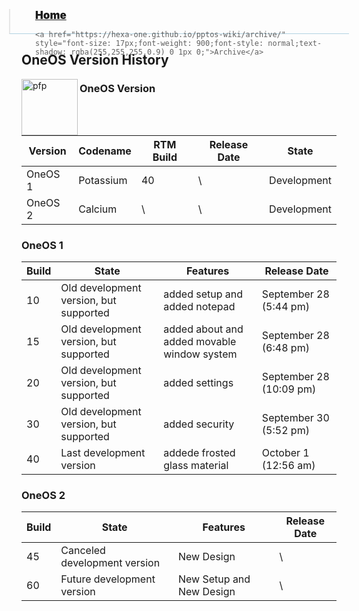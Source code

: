 <blockquote style="background: #0000;border-bottom: 1px solid #B2D2E1;height: 30px;margin: 0 -20px 20px;padding: 0px 20px 9px 40px;">

  <p style=""><a href="https://hexa-one.github.io/pptos-wiki/" style="font-size: 17px;font-weight: 900;font-style: normal;text-shadow: rgba(255,255,255,0.9) 0 1px 0;">Home</a>&nbsp;&nbsp;&nbsp;&nbsp;&nbsp;&nbsp;&nbsp;&nbsp;&nbsp;&nbsp;&nbsp;&nbsp;&nbsp;&nbsp;&nbsp;&nbsp;&nbsp;&nbsp;

    <a href="https://hexa-one.github.io/pptos-wiki/archive/" style="font-size: 17px;font-weight: 900;font-style: normal;text-shadow: rgba(255,255,255,0.9) 0 1px 0;">Archive</a>

  </p>

</blockquote>

## OneOS Version History 


<a>
  <img align="left" height="90" alt="pfp" src="https://user-images.githubusercontent.com/86305611/140633284-c0b9ded8-1842-4d7f-9ba1-aa7dcdc416ca.png" />
</a>


### OneOS Version

|   Version   |    Codename       |     RTM Build     | Release Date  |     State     |
|-------------|-------------------|----------------|---------------|---------------|
|   OneOS 1   |  Potassium |        40       |       \       |  Development  |
|OneOS 2 | Calcium | \ | \ | Development |

### OneOS 1

|      Build     |       State       |    Features   | Release Date |
|----------------|-------------------|---------------|---|
|        10      | Old development version, but supported |   added setup and added notepad   | September 28 (5:44 pm) |
| 15 | Old development version, but supported | added about and added movable window system | September 28 (6:48 pm) |
| 20 | Old development version, but supported | added settings| September 28 (10:09 pm) |
| 30 | Old development version, but supported | added security | September 30 (5:52 pm) |
| 40 | Last development version| addede frosted glass material | October 1 (12:56 am) |

### OneOS 2 

|      Build     |       State       |    Features   | Release Date |
|----------------|-------------------|---------------|--------------|
| 45 | Canceled development version | New Design | \ |
| 60 | Future development version | New Setup and New Design| \ |

<body style="background-image: url(https://raw.githubusercontent.com/hexa-one/pptos-wiki/gh-pages/assets/background/background.png);background-repeat: no-repeat;background-attachment: fixed;background-size: cover;">

